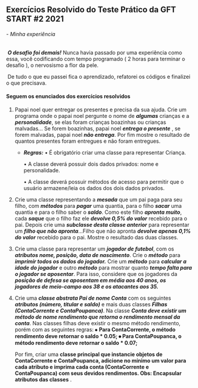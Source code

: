 <h2>Exercícios Resolvido do Teste Prático da GFT START #2 2021</h2>



<h6>- Minha experiência</h6>

​	***O desafio foi demais!*** Nunca havia passado por uma experiência como essa, você codificando com tempo programado ( 2 horas para terminar o desafio ), o nervosismo a flor da pele. 

​	De tudo o que eu passei fica o aprendizado, refatorei os códigos e finalizei o que precisava.



<h4>Seguem os enunciados dos exercícios resolvidos</h4>



1. Papai noel quer entregar os presentes e precisa da sua ajuda. Crie um programa onde o papai noel pergunte o nome de ***algumas*** crianças e a ***personalidade***, se elas foram crianças boazinhas ou crianças malvadas... Se forem boazinhas, papai noel ***entrega o presente*** , se forem malvadas, papai noel ***não entrega***. Por fim mostre o resultado de quantos presentes foram entregues e não foram entregues.

   - ***Regras:***
     • É obrigatório criar uma classe para representar Criança.

     • A classe deverá possuir dois dados privados: nome e personalidade.

     • A classe deverá possuir métodos de acesso para permitir que o usuário armazene/leia os dados dos dois dados privados.

     

2. Crie uma classe representando a ***mesada*** que um pai paga para seu filho, com ***métodos*** para ***pagar*** uma quantia, para o filho ***sacar*** uma quantia e para o filho saber o ***saldo***. Como este filho ***apronta muito***, cada ***saque*** que o filho faz ele ***devolve 0,5% do valor*** recebido para o pai. Depois crie uma ***subclasse desta classe anterior*** para representar um ***filho que não apronta***...Filho que não apronta ***devolve apenas 0,1% do valor*** recebido para o pai. Mostre o resultado das duas classes.



3. Crie uma classe para representar um ***jogador de futebol***, com os ***atributos nome, posição, data de nascimento***. Crie o ***método*** para ***imprimir todos os dados do jogador.*** Crie um ***método*** para ***calcular a idade do jogador*** e outro ***método*** para mostrar quanto ***tempo falta para o jogador se aposentar***. Para isso, considere que os jogadores da ***posição de defesa se aposentam em média aos 40 anos, os jogadores de meio-campo aos 38 e os atacantes aos 35.***



4. Crie uma ***classe abstrata Pai de nome Conta*** com os seguintes ***atributos (número, titular e saldo)*** e mais duas classes ***Filhas (ContaCorrente e ContaPoupanca)***. Na classe ***Conta deve existir um método de nome rendimento que retorna o rendimento mensal da conta***. Nas classes filhas deve existir o mesmo método rendimento, porém com as seguintes regras:
   ⦁ **Para ContaCorrente, o método rendimento deve retornar o saldo * 0.05;
   ⦁ Para ContaPoupanca, o método rendimento deve retornar o saldo * 0.07;**

   Por fim, criar uma **classe principal que instancie objetos de ContaCorrente e ContaPoupanca, adicione no mínimo um valor para cada atributo e imprima cada conta (ContaCorrente e ContaPoupanca) com seus devidos rendimentos.
   Obs: Encapsular atributos das classes** .